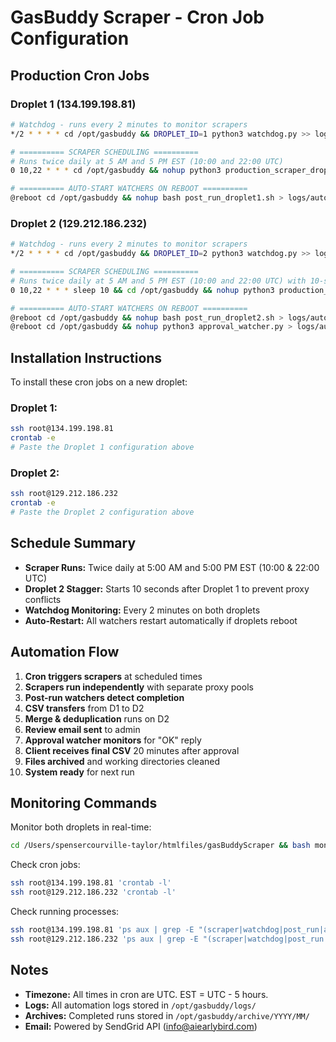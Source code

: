 # GasBuddy Scraper - Cron Job Configuration

## Production Cron Jobs

### Droplet 1 (134.199.198.81)

```bash
# Watchdog - runs every 2 minutes to monitor scrapers
*/2 * * * * cd /opt/gasbuddy && DROPLET_ID=1 python3 watchdog.py >> logs/watchdog_droplet1.log 2>&1

# ========== SCRAPER SCHEDULING ==========
# Runs twice daily at 5 AM and 5 PM EST (10:00 and 22:00 UTC)
0 10,22 * * * cd /opt/gasbuddy && nohup python3 production_scraper_droplet1.py > /dev/null 2>&1 &

# ========== AUTO-START WATCHERS ON REBOOT ==========
@reboot cd /opt/gasbuddy && nohup bash post_run_droplet1.sh > logs/auto_transfer.log 2>&1 &
```

### Droplet 2 (129.212.186.232)

```bash
# Watchdog - runs every 2 minutes to monitor scrapers
*/2 * * * * cd /opt/gasbuddy && DROPLET_ID=2 python3 watchdog.py >> logs/watchdog_droplet2.log 2>&1

# ========== SCRAPER SCHEDULING ==========
# Runs twice daily at 5 AM and 5 PM EST (10:00 and 22:00 UTC) with 10-second stagger
0 10,22 * * * sleep 10 && cd /opt/gasbuddy && nohup python3 production_scraper_droplet2.py > /dev/null 2>&1 &

# ========== AUTO-START WATCHERS ON REBOOT ==========
@reboot cd /opt/gasbuddy && nohup bash post_run_droplet2.sh > logs/auto_merge.log 2>&1 &
@reboot cd /opt/gasbuddy && nohup python3 approval_watcher.py > logs/auto_approval.log 2>&1 &
```

## Installation Instructions

To install these cron jobs on a new droplet:

### Droplet 1:
```bash
ssh root@134.199.198.81
crontab -e
# Paste the Droplet 1 configuration above
```

### Droplet 2:
```bash
ssh root@129.212.186.232
crontab -e
# Paste the Droplet 2 configuration above
```

## Schedule Summary

- **Scraper Runs:** Twice daily at 5:00 AM and 5:00 PM EST (10:00 & 22:00 UTC)
- **Droplet 2 Stagger:** Starts 10 seconds after Droplet 1 to prevent proxy conflicts
- **Watchdog Monitoring:** Every 2 minutes on both droplets
- **Auto-Restart:** All watchers restart automatically if droplets reboot

## Automation Flow

1. **Cron triggers scrapers** at scheduled times
2. **Scrapers run independently** with separate proxy pools
3. **Post-run watchers detect completion**
4. **CSV transfers** from D1 to D2
5. **Merge & deduplication** runs on D2
6. **Review email sent** to admin
7. **Approval watcher monitors** for "OK" reply
8. **Client receives final CSV** 20 minutes after approval
9. **Files archived** and working directories cleaned
10. **System ready** for next run

## Monitoring Commands

Monitor both droplets in real-time:
```bash
cd /Users/spensercourville-taylor/htmlfiles/gasBuddyScraper && bash monitor_both_droplets.sh
```

Check cron jobs:
```bash
ssh root@134.199.198.81 'crontab -l'
ssh root@129.212.186.232 'crontab -l'
```

Check running processes:
```bash
ssh root@134.199.198.81 'ps aux | grep -E "(scraper|watchdog|post_run|approval)" | grep -v grep'
ssh root@129.212.186.232 'ps aux | grep -E "(scraper|watchdog|post_run|approval)" | grep -v grep'
```

## Notes

- **Timezone:** All times in cron are UTC. EST = UTC - 5 hours.
- **Logs:** All automation logs stored in `/opt/gasbuddy/logs/`
- **Archives:** Completed runs stored in `/opt/gasbuddy/archive/YYYY/MM/`
- **Email:** Powered by SendGrid API (info@aiearlybird.com)

